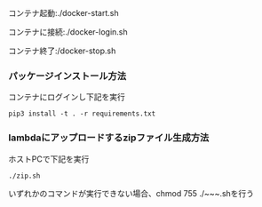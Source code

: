 コンテナ起動:./docker-start.sh

コンテナに接続:./docker-login.sh

コンテナ終了:/docker-stop.sh

### パッケージインストール方法
コンテナにログインし下記を実行
```
pip3 install -t . -r requirements.txt
```

### lambdaにアップロードするzipファイル生成方法
ホストPCで下記を実行
```
./zip.sh
```

いずれかのコマンドが実行できない場合、chmod 755 ./~~~.shを行う
